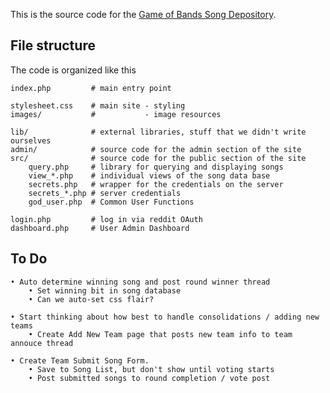 This is the source code for the [Game of Bands Song Depository][gob].

  [gob]: http://gameofbands.co/

## File structure

The code is organized like this

    index.php         # main entry point

    stylesheet.css    # main site - styling
    images/           #           - image resources
    
    lib/              # external libraries, stuff that we didn't write ourselves
    admin/            # source code for the admin section of the site
    src/              # source code for the public section of the site
        query.php     # library for querying and displaying songs
        view_*.php    # individual views of the song data base
        secrets.php   # wrapper for the credentials on the server
        secrets_*.php # server credentials
		god_user.php  # Common User Functions

    login.php         # log in via reddit OAuth
    dashboard.php     # User Admin Dashboard
	
## To Do
	
	• Auto determine winning song and post round winner thread
		• Set winning bit in song database
		• Can we auto-set css flair?
	
	• Start thinking about how best to handle consolidations / adding new teams
		• Create Add New Team page that posts new team info to team annouce thread
	
	• Create Team Submit Song Form.
		• Save to Song List, but don't show until voting starts
		• Post submitted songs to round completion / vote post
